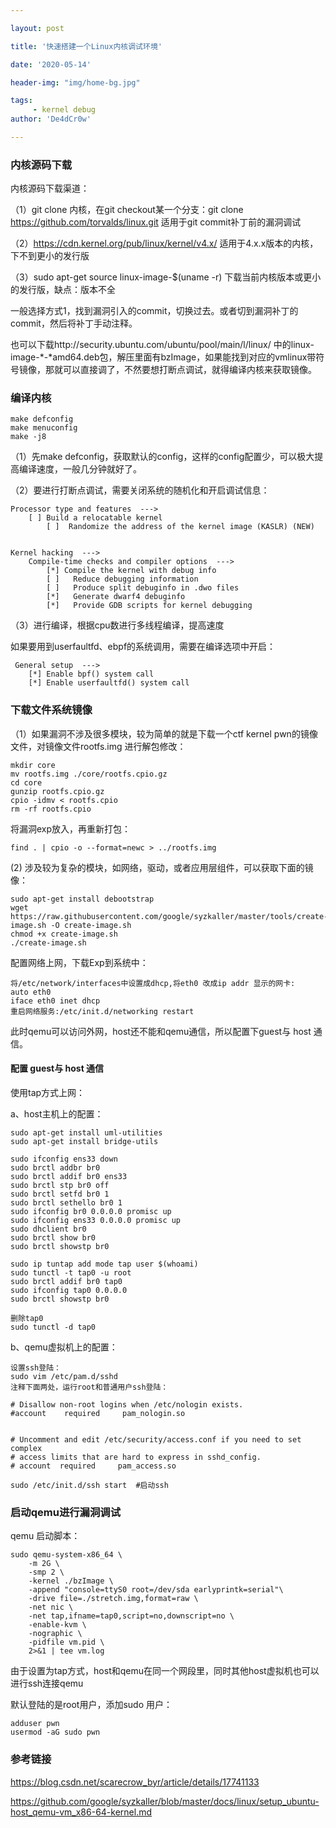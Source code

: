 ```yaml
---

layout: post

title: '快速搭建一个Linux内核调试环境'

date: '2020-05-14'

header-img: "img/home-bg.jpg"

tags:
     - kernel debug 
author: 'De4dCr0w'

---
```


<!-- more -->

### 内核源码下载

内核源码下载渠道：

（1）git clone 内核，在git checkout某一个分支：git clone https://github.com/torvalds/linux.git 适用于git commit补丁前的漏洞调试

（2）https://cdn.kernel.org/pub/linux/kernel/v4.x/ 适用于4.x.x版本的内核，下不到更小的发行版

（3）sudo apt-get source linux-image-$(uname -r) 下载当前内核版本或更小的发行版，缺点：版本不全

一般选择方式1，找到漏洞引入的commit，切换过去。或者切到漏洞补丁的commit，然后将补丁手动注释。

也可以下载http://security.ubuntu.com/ubuntu/pool/main/l/linux/ 中的linux-image-*-*amd64.deb包，解压里面有bzImage，如果能找到对应的vmlinux带符号镜像，那就可以直接调了，不然要想打断点调试，就得编译内核来获取镜像。

### 编译内核

```
make defconfig
make menuconfig
make -j8
```

（1）先make defconfig，获取默认的config，这样的config配置少，可以极大提高编译速度，一般几分钟就好了。

（2）要进行打断点调试，需要关闭系统的随机化和开启调试信息：

```
Processor type and features  ---> 
    [ ] Build a relocatable kernel                                               
        [ ]  Randomize the address of the kernel image (KASLR) (NEW) 


Kernel hacking  --->
    Compile-time checks and compiler options  --->  
        [*] Compile the kernel with debug info                                                                  
        [ ]   Reduce debugging information                                                                      
        [ ]   Produce split debuginfo in .dwo files                                                             
        [*]   Generate dwarf4 debuginfo                                         
        [*]   Provide GDB scripts for kernel debugging  
```

（3）进行编译，根据cpu数进行多线程编译，提高速度

如果要用到userfaultfd、ebpf的系统调用，需要在编译选项中开启：

```
 General setup  --->  
    [*] Enable bpf() system call                                                
    [*] Enable userfaultfd() system call     
```

### 下载文件系统镜像

（1）如果漏洞不涉及很多模块，较为简单的就是下载一个ctf kernel pwn的镜像文件，对镜像文件rootfs.img 进行解包修改：

```
mkdir core
mv rootfs.img ./core/rootfs.cpio.gz 
cd core
gunzip rootfs.cpio.gz
cpio -idmv < rootfs.cpio
rm -rf rootfs.cpio
```
将漏洞exp放入，再重新打包：

```
find . | cpio -o --format=newc > ../rootfs.img
```

(2) 涉及较为复杂的模块，如网络，驱动，或者应用层组件，可以获取下面的镜像：


```
sudo apt-get install debootstrap
wget https://raw.githubusercontent.com/google/syzkaller/master/tools/create-image.sh -O create-image.sh
chmod +x create-image.sh
./create-image.sh
```

配置网络上网，下载Exp到系统中：

```
将/etc/network/interfaces中设置成dhcp,将eth0 改成ip addr 显示的网卡:
auto eth0
iface eth0 inet dhcp
重启网络服务:/etc/init.d/networking restart

```

此时qemu可以访问外网，host还不能和qemu通信，所以配置下guest与 host 通信。

#### 配置 guest与 host 通信

使用tap方式上网：

a、host主机上的配置：

```
sudo apt-get install uml-utilities
sudo apt-get install bridge-utils

sudo ifconfig ens33 down              
sudo brctl addbr br0                      
sudo brctl addif br0 ens33            
sudo brctl stp br0 off                 
sudo brctl setfd br0 1                 
sudo brctl sethello br0 1              
sudo ifconfig br0 0.0.0.0 promisc up      
sudo ifconfig ens33 0.0.0.0 promisc up      
sudo dhclient br0
sudo brctl show br0
sudo brctl showstp br0

sudo ip tuntap add mode tap user $(whoami)
sudo tunctl -t tap0 -u root    
sudo brctl addif br0 tap0
sudo ifconfig tap0 0.0.0.0
sudo brctl showstp br0

删除tap0
sudo tunctl -d tap0
```

b、qemu虚拟机上的配置：

```
设置ssh登陆：
sudo vim /etc/pam.d/sshd
注释下面两处，运行root和普通用户ssh登陆：

# Disallow non-root logins when /etc/nologin exists.
#account    required     pam_nologin.so


# Uncomment and edit /etc/security/access.conf if you need to set complex
# access limits that are hard to express in sshd_config.
# account  required     pam_access.so

sudo /etc/init.d/ssh start  #启动ssh
```

### 启动qemu进行漏洞调试

qemu 启动脚本：

```
sudo qemu-system-x86_64 \
    -m 2G \
    -smp 2 \
    -kernel ./bzImage \
    -append "console=ttyS0 root=/dev/sda earlyprintk=serial"\
    -drive file=./stretch.img,format=raw \
    -net nic \
    -net tap,ifname=tap0,script=no,downscript=no \
    -enable-kvm \
    -nographic \
    -pidfile vm.pid \
    2>&1 | tee vm.log
```

由于设置为tap方式，host和qemu在同一个网段里，同时其他host虚拟机也可以进行ssh连接qemu

默认登陆的是root用户，添加sudo 用户：

```
adduser pwn
usermod -aG sudo pwn
```

### 参考链接

https://blog.csdn.net/scarecrow_byr/article/details/17741133

https://github.com/google/syzkaller/blob/master/docs/linux/setup_ubuntu-host_qemu-vm_x86-64-kernel.md

